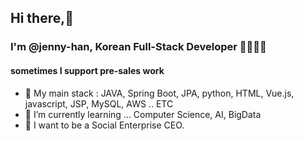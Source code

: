 ## Hi there,🐾

### I'm  @jenny-han, Korean Full-Stack Developer 👩‍💻👩‍💻
#### sometimes I support pre-sales work

- 👀 My main stack : JAVA, Spring Boot, JPA, python, HTML, Vue.js, javascript, JSP, MySQL, AWS .. ETC
- 🌱 I’m currently learning ... Computer Science, AI, BigData
- 💞️ I want to be a Social Enterprise CEO.
